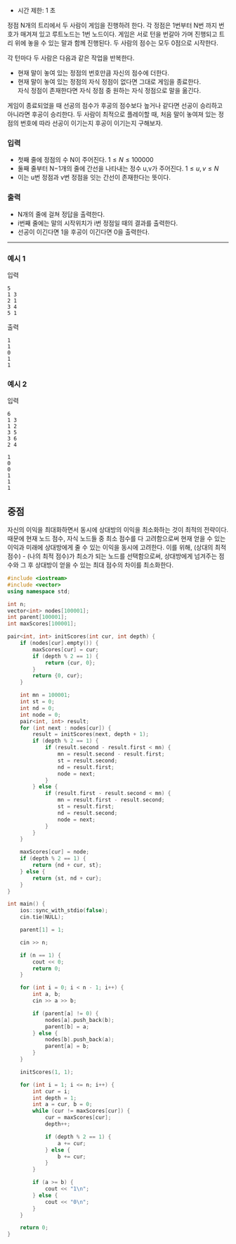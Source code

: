 - 시간 제한: 1 초

정점 N개의 트리에서 두 사람이 게임을 진행하려 한다.
각 정점은 1번부터 N번 까지 번호가 매겨져 있고 루트노드는 1번 노드이다.
게임은 서로 턴을 번갈아 가며 진행되고 트리 위에 놓을 수 있는 말과 함께 진행된다.
두 사람의 점수는 모두 0점으로 시작한다.

각 턴마다 두 사람은 다음과 같은 작업을 반복한다.
- 현재 말이 놓여 있는 정점의 번호만큼 자신의 점수에 더한다.
- 현재 말이 놓여 있는 정점의 자식 정점이 없다면 그대로 게임을 종료한다. <br> 자식 정점이 존재한다면 자식 정점 중 원하는 자식 정점으로 말을 옮긴다.

게임이 종료되었을 때 선공의 점수가 후공의 점수보다 높거나 같다면 선공이 승리하고 아니라면 후공이 승리한다.
두 사람이 최적으로 플레이할 때, 처음 말이 놓여져 있는 정점의 번호에 따라 선공이 이기는지 후공이 이기는지 구해보자.

### 입력
- 첫째 줄에 정점의 수 N이 주어진다.
$1≤N≤100000$
- 둘째 줄부터 N−1개의 줄에 간선을 나타내는 정수 u,v가 주어진다.
$1≤u,v≤N$
- 이는 u번 정점과 v번 정점을 잇는 간선이 존재한다는 뜻이다.
### 출력
- N개의 줄에 걸쳐 정답을 출력한다.
- i번째 줄에는 말의 시작위치가 i번 정점일 때의 결과를 출력한다.
- 선공이 이긴다면 1을 후공이 이긴다면 0을 출력한다.

---
### 예시 1
입력
```
5
1 3
2 1
3 4
5 1
```
출력
```
1  
1  
0  
1  
1
```

### 예시 2
입력
```
6  
1 3  
1 2  
3 5  
3 6  
2 4
```

```
1  
0  
0  
1  
1  
1
```

## 중점

자신의 이익을 최대화하면서 동시에 상대방의 이익을 최소화하는 것이 최적의 전략이다.
때문에 현재 노드 점수, 자식 노드들 중 최소 점수를 다 고려함으로써 현재 얻을 수 있는 이익과 미래에 상대방에게 줄 수 있는 이익을 동시에 고려한다.
이를 위해, (상대의 최적 점수) - (나의 최적 점수)가 최소가 되는 노드를 선택함으로써, 상대방에게 넘겨주는 점수와 그 후 상대방이 얻을 수 있는 최대 점수의 차이를 최소화한다.

```cpp
#include <iostream>
#include <vector>
using namespace std;

int n;
vector<int> nodes[100001];
int parent[100001];
int maxScores[100001];

pair<int, int> initScores(int cur, int depth) {
    if (nodes[cur].empty()) {
        maxScores[cur] = cur;
        if (depth % 2 == 1) {
            return {cur, 0};
        }
        return {0, cur};
    }

    int mn = 100001;
    int st = 0;
    int nd = 0;
    int node = 0;
    pair<int, int> result;
    for (int next : nodes[cur]) {
        result = initScores(next, depth + 1);
        if (depth % 2 == 1) {
            if (result.second - result.first < mn) {
                mn = result.second - result.first;
                st = result.second;
                nd = result.first;
                node = next;
            }
        } else {
            if (result.first - result.second < mn) {
                mn = result.first - result.second;
                st = result.first;
                nd = result.second;
                node = next;
            }
        }
    }

    maxScores[cur] = node;
    if (depth % 2 == 1) {
        return {nd + cur, st};
    } else {
        return {st, nd + cur};
    }    
}

int main() {
    ios::sync_with_stdio(false);
    cin.tie(NULL);

    parent[1] = 1;

    cin >> n;

    if (n == 1) {
        cout << 0;
        return 0;
    }

    for (int i = 0; i < n - 1; i++) {
        int a, b;
        cin >> a >> b;

        if (parent[a] != 0) {
            nodes[a].push_back(b);
            parent[b] = a;
        } else {
            nodes[b].push_back(a);
            parent[a] = b;
        }
    }

    initScores(1, 1);

    for (int i = 1; i <= n; i++) {
        int cur = i;
        int depth = 1;
        int a = cur, b = 0;
        while (cur != maxScores[cur]) {
            cur = maxScores[cur];
            depth++;

            if (depth % 2 == 1) {
                a += cur;
            } else {
                b += cur;
            }
        }

        if (a >= b) {
            cout << "1\n";
        } else {
            cout << "0\n";
        }
    }

    return 0;
}

```
